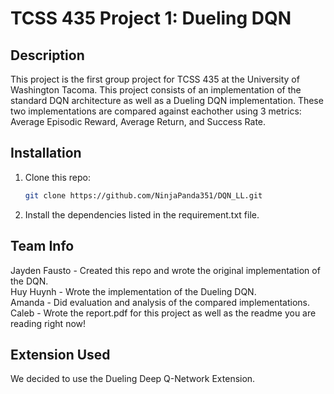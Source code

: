 # TCSS 435 Project 1: Dueling DQN

## Description
This project is the first group project for TCSS 435 at the University of Washington Tacoma. This project consists of an implementation of the standard DQN architecture as well as a Dueling DQN implementation.
These two implementations are compared against eachother using 3 metrics: Average Episodic Reward, Average Return, and Success Rate.

## Installation
1. Clone this repo:
    ```bash
   git clone https://github.com/NinjaPanda351/DQN_LL.git
2. Install the dependencies listed in the requirement.txt file.

## Team Info
Jayden Fausto - Created this repo and wrote the original implementation of the DQN.  
Huy Huynh - Wrote the implementation of the Dueling DQN.  
Amanda - Did evaluation and analysis of the compared implementations.  
Caleb - Wrote the report.pdf for this project as well as the readme you are reading right now!  

## Extension Used
We decided to use the Dueling Deep Q-Network Extension.
